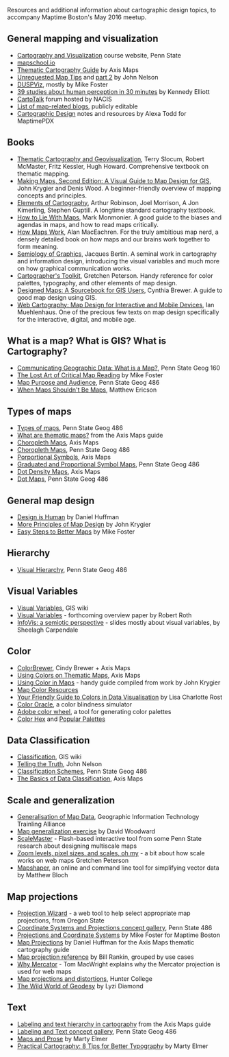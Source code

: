 Resources and additional information about cartographic design topics, to accompany Maptime Boston's May 2016 meetup.

## General mapping and visualization

- [Cartography and Visualization](https://www.e-education.psu.edu/geog486/) course website, Penn State
- [mapschool.io](http://mapschool.io/)
- [Thematic Cartography Guide](http://axismaps.com/guide) by Axis Maps
- [Unrequested Map Tips](http://uxblog.idvsolutions.com/2013/10/20-unrequested-map-tips-part-1.html) and [part 2](http://uxblog.idvsolutions.com/2013/11/20-unrequested-map-tips-part-2.html) by John Nelson
- [DUSPViz](http://duspviz.mit.edu/), mostly by Mike Foster
- [39 studies about human perception in 30 minutes](https://medium.com/@kennelliott/39-studies-about-human-perception-in-30-minutes-4728f9e31a73#.aqnpiksuu) by Kennedy Elliott
- [CartoTalk](http://www.cartotalk.com/) forum hosted by NACIS
- [List of map-related blogs](https://docs.google.com/document/d/1pjrX7F3w9X1987aAtSvR88aa_UM9YnMfxmr5qDUi6Pc/edit?usp=sharing), publicly editable
- [Cartographic Design](https://github.com/maptime/portland/blob/gh-pages/tutorials/Cartographic-Design-Notes-and-Resources-by-Alexa-Todd.md) notes and resources by Alexa Todd for MaptimePDX

## Books

- [Thematic Cartography and Geovisualization](http://www.amazon.com/Thematic-Cartography-Geovisualization-3rd-Edition/dp/0132298341), Terry Slocum, Robert McMaster, Fritz Kessler, Hugh Howard. Comprehensive textbook on thematic mapping.
- [Making Maps, Second Edition: A Visual Guide to Map Design for GIS](http://www.amazon.com/Making-Maps-Second-Edition-Visual/dp/1609181662), John Krygier and Denis Wood. A beginner-friendly overview of mapping concepts and principles.
- [Elements of Cartography](http://www.amazon.com/Elements-Cartography-Arthur-H-Robinson/dp/0471555797), Arthur Robinson, Joel Morrison, A Jon Kimerling, Stephen Guptill. A longtime standard cartography textbook.
- [How to Lie With Maps](http://www.amazon.com/How-Lie-Maps-2nd-Edition/dp/0226534219), Mark Monmonier. A good guide to the biases and agendas in maps, and how to read maps critically.
- [How Maps Work](http://www.amazon.com/How-Maps-Work-Representation-Visualization/dp/157230040X), Alan MacEachren. For the truly ambitious map nerd, a densely detailed book on how maps and our brains work together to form meaning.
- [Semiology of Graphics](http://www.amazon.com/Semiology-Graphics-Diagrams-Networks-Maps/dp/1589482611), Jacques Bertin. A seminal work in cartography and information design, introducing the visual variables and much more on how graphical communication works.
- [Cartographer's Toolkit](http://gretchenpeterson.com/cartographers-toolkit.php), Gretchen Peterson. Handy reference for color palettes, typography, and other elements of map design.
- [Designed Maps: A Sourcebook for GIS Users](http://www.amazon.com/Designed-Maps-Sourcebook-GIS-Users/dp/1589481607), Cynthia Brewer. A guide to good map design using GIS.
- [Web Cartography: Map Design for Interactive and Mobile Devices](http://www.amazon.com/Web-Cartography-Design-Interactive-Devices/dp/1439876223), Ian Muehlenhaus. One of the precious few texts on map design specifically for the interactive, digital, and mobile age.

## What is a map? What is GIS? What is Cartography?

- [Communicating Geographic Data: What is a Map?](https://www.e-education.psu.edu/geog160/node/1907), Penn State Geog 160
- [The Lost Art of Critical Map Reading](http://www.graphicarto.com/the-lost-art-of-critical-map-reading/) by Mike Foster
- [Map Purpose and Audience](https://www.e-education.psu.edu/geog486/l1_p5.html), Penn State Geog 486
- [When Maps Shouldn't Be Maps](http://www.ericson.net/content/2011/10/when-maps-shouldnt-be-maps/), Matthew Ericson

## Types of maps

- [Types of maps](https://www.e-education.psu.edu/geog486/node/1848), Penn State Geog 486
- [What are thematic maps?](http://www.axismaps.com/guide/thematic/) from the Axis Maps guide
- [Choropleth Maps](http://www.axismaps.com/guide/choropleth/), Axis Maps
- [Choropleth Maps](https://www.e-education.psu.edu/geog486/node/1864), Penn State Geog 486
- [Porportional Symbols](http://www.axismaps.com/guide/choropleth/), Axis Maps
- [Graduated and Proportional Symbol Maps](https://www.e-education.psu.edu/geog486/node/1869), Penn State Geog 486
- [Dot Density Maps](http://www.axismaps.com/guide/dot_density/), Axis Maps
- [Dot Maps](https://www.e-education.psu.edu/geog486/node/1870), Penn State Geog 486

## General map design
- [Design is Human](https://somethingaboutmaps.wordpress.com/2015/05/19/design-is-human/) by Daniel Huffman
- [More Principles of Map Design](https://makingmaps.net/2008/02/05/more-principles-of-map-design/) by John Krygier
- [Easy Steps to Better Maps](http://duspviz.mit.edu/tutorials/making-better-maps/) by Mike Foster

## Hierarchy

- [Visual Hierarchy](https://www.e-education.psu.edu/geog486/node/1858), Penn State Geog 486

## Visual Variables

- [Visual Variables](http://www.axismaps.com/guide/color_schemes/), GIS wiki
- [Visual Variables](https://www.geography.wisc.edu/faculty/roth/publications/Roth_2015_EG.pdf) - forthcoming overview paper by Robert Roth
- [InfoVis: a semiotic perspective](http://innovis.cpsc.ucalgary.ca/innovis/uploads/Courses/InfoVisTutorial2010/infovisf10-wk2-bertin-v3.pdf) - slides mostly about visual variables, by Sheelagh Carpendale

## Color

- [ColorBrewer](http://colorbrewer.org), Cindy Brewer + Axis Maps
- [Using Colors on Thematic Maps](http://www.axismaps.com/guide/color_schemes/), Axis Maps
- [Using Color in Maps](http://visual.ly/using-color-maps) - handy guide compiled from work by John Krygier
- [Map Color Resources](https://makingmaps.net/2007/07/16/map-color-resources/)
- [Your Friendly Guide to Colors in Data Visualisation](http://lisacharlotterost.github.io/2016/04/22/Colors-for-DataVis/) by Lisa Charlotte Rost
- [Color Oracle](http://colororacle.org/), a color blindness simulator
- [Adobe color wheel](https://color.adobe.com/create/color-wheel/), a tool for generating color palettes
- [Color Hex](http://www.color-hex.com/) and [Popular Palettes](http://www.color-hex.com/color-palettes/)

## Data Classification

- [Classification](http://wiki.gis.com/wiki/index.php/Classification), GIS wiki
- [Telling the Truth](http://uxblog.idvsolutions.com/2011/10/telling-truth.html), John Nelson
- [Classification Schemes](https://www.e-education.psu.edu/geog486/node/1865), Penn State Geog 486
- [The Basics of Data Classification](http://www.axismaps.com/guide/classification/), Axis Maps

## Scale and generalization

- [Generalisation of Map Data](http://www.gitta.info/Generalisati/en/html/index.html), Geographic Information Technology Trainling Alliance
- [Map generalization exercise](https://www.dropbox.com/s/0i14zc7yjohazq8/map_generalization_woodward.png?dl=0) by David Woodward
- [ScaleMaster](http://www.personal.psu.edu/mzs114/ScaleMaster/ScaleMasterv0.html) - Flash-based interactive tool from some Penn State research about designing multiscale maps
- [Zoom levels, pixel sizes, and scales, oh my](http://www.gretchenpeterson.com/blog/archives/3260) - a bit about how scale works on web maps Gretchen Peterson
- [Mapshaper](http://mapshaper.org/), an online and command line tool for simplifying vector data by Matthew Bloch

## Map projections

- [Projection Wizard](http://projectionwizard.org/) - a web tool to help select appropriate map projections, from Oregon State
- [Coordinate Systems and Projections concept gallery](https://www.e-education.psu.edu/geog486/l7_p9.html), Penn State 486
- [Projections and Coordinate Systems](http://mjfoster83.github.io/projections/index.html#/) by Mike Foster for Maptime Boston
- [Map Projections](http://www.axismaps.com/guide/projections/) by Daniel Huffman for the Axis Maps thematic cartography guide
- [Map projection reference](http://www.radicalcartography.net/?projectionref) by Bill Rankin, grouped by use cases
- [Why Mercator](https://gist.github.com/tmcw/a3828827c8490f7e13a9) - Tom MacWright explains why the Mercator projection is used for web maps
- [Map projections and distortions](http://www.geography.hunter.cuny.edu/~jochen/GTECH361/lectures/lecture04/concepts/Map%20coordinate%20systems/Map%20projections%20and%20distortion.htm), Hunter College  
- [The Wild World of Geodesy](http://lyzidiamond.com/geodesy/#0) by Lyzi Diamond

## Text

- [Labeling and text hierarchy in cartography](http://www.axismaps.com/guide/labeling/) from the Axis Maps guide
- [Labeling and Text concept gallery](https://www.e-education.psu.edu/geog486/l3_p7.html), Penn State Geog 486
- [Maps and Prose](http://maphugger.com/post/75374571098/practical-cartography-maps-and-prose) by Marty Elmer
- [Practical Cartography: 8 Tips for Better Typography](http://maphugger.com/post/28344751603/practical-cartography-8-tips-for-better) by Marty Elmer
